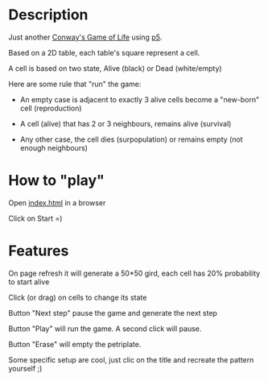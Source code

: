 # Description
Just another [Conway's Game of Life](https://en.wikipedia.org/wiki/Conway%27s_Game_of_Life) using [p5](https://p5js.org/).

Based on a 2D table, each table's square represent a cell.

A cell is based on two state, Alive (black) or Dead (white/empty)

Here are some rule that "run" the game:

- An empty case is adjacent to exactly 3 alive cells become a "new-born" cell (reproduction)

- A cell (alive) that has 2 or 3 neighbours, remains alive (survival)

- Any other case, the cell dies (surpopulation) or remains empty (not enough neighbours)

# How to "play"

Open [index.html](https://github.com/MikaBob/game-of-life/blob/master/index.html) in a browser

Click on Start =)

# Features

On page refresh it will generate a 50*50 gird, each cell has 20% probability to start alive

Click (or drag) on cells to change its state

Button "Next step" pause the game and generate the next step

Button "Play" will run the game. A second click will pause.

Button "Erase" will empty the petriplate.

Some specific setup are cool, just clic on the title and recreate the pattern yourself ;)